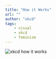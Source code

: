 ```yaml
---
title: "How it Works"
url: ""
author: "xkcd"
tags:
    - visual
    - xkcd
    - feminism
---
```

![xkcd how it works](/images/art/xkcd-how_it_works.png)